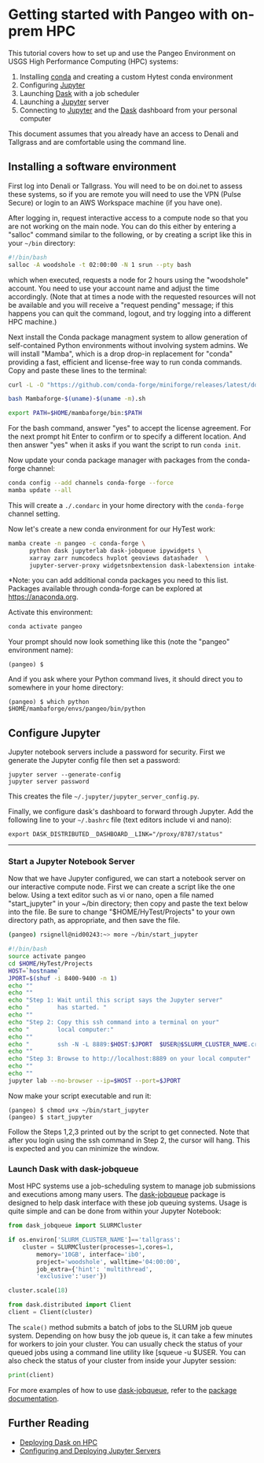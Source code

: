 # Getting started with Pangeo with on-prem HPC 

This tutorial covers how to set up and use the Pangeo  Environment on USGS High Performance Computing (HPC) systems:

1.  Installing [conda](https://conda.io/docs/) and creating a custom Hytest conda environment 
2.  Configuring [Jupyter](https://jupyter.org/)
3.  Launching [Dask](https://dask.pydata.org/) with a job scheduler
4.  Launching a [Jupyter](https://jupyter.org/) server 
5.  Connecting to [Jupyter](https://jupyter.org/) and the
    [Dask](https://dask.pydata.org/) dashboard from your personal
    computer

This document assumes that you already have an
access to Denali and Tallgrass and are comfortable using the command
line. 

## Installing a software environment

First log into Denali or Tallgrass.  You will need to be on doi.net to assess these systems, so if you are remote you will need to use the VPN (Pulse Secure) or login to an AWS Workspace machine (if you have one).  

After logging in, request interactive access to a compute node so that you are not working on the main node. You can do this either by entering a "salloc" command similar to the following, or by creating a script like this in your `~/bin` directory:
```bash
#!/bin/bash
salloc -A woodshole -t 02:00:00 -N 1 srun --pty bash
```
which when executed, requests a node for 2 hours using the "woodshole" account.  You need to use your account name and adjust the time accordingly. (Note that at times a node with the requested resources will not be available and you will receive a "request pending" message; if this happens you can quit the command, logout, and try logging into a different HPC machine.)

Next install the Conda package managment system to allow generation of self-contained Python environments without involving system admins. We will install "Mamba", which is a drop drop-in replacement for "conda" providing a fast, efficient and license-free way to run conda commands.  Copy and paste these lines to the terminal:

```bash
curl -L -O "https://github.com/conda-forge/miniforge/releases/latest/download/Mambaforge-$(uname)-$(uname -m).sh"

bash Mambaforge-$(uname)-$(uname -m).sh

export PATH=$HOME/mambaforge/bin:$PATH
```
For the bash command, answer "yes" to accept the license agreement. For the next prompt hit Enter to confirm or to specify a different location. And then answer "yes" when it asks if you want the script to run `conda init`. 

Now update your conda package manager with packages from the conda-forge channel:

```bash
conda config --add channels conda-forge --force 
mamba update --all
```
This will create a ``./.condarc`` in your home
directory with the `conda-forge` channel setting. 

Now let's create a new conda environment for our HyTest work:
```bash
mamba create -n pangeo -c conda-forge \
      python dask jupyterlab dask-jobqueue ipywidgets \
      xarray zarr numcodecs hvplot geoviews datashader  \
      jupyter-server-proxy widgetsnbextension dask-labextension intake-xarray
```
*Note: you can add additional conda packages you need to this list.  Packages available through conda-forge can be explored at https://anaconda.org. 

Activate this environment:
```bash
conda activate pangeo
```
Your prompt should now look something like this (note the "pangeo" environment name):
```
(pangeo) $
```

And if you ask where your Python command lives, it should direct you to somewhere in your home directory:
```
(pangeo) $ which python
$HOME/mambaforge/envs/pangeo/bin/python
```
## Configure Jupyter

Jupyter notebook servers include a password for security. First we generate the Jupyter config file then set a password:
```
jupyter server --generate-config
jupyter server password
```
This creates the file `~/.jupyter/jupyter_server_config.py`. 

Finally, we configure dask\'s dashboard to forward through
Jupyter.  Add the following line to your `~/.bashrc` file (text editors include vi and nano):
```
export DASK_DISTRIBUTED__DASHBOARD__LINK="/proxy/8787/status"
```
------------------------------------------------------------------------



### Start a Jupyter Notebook Server

Now that we have Jupyter configured, we can start a notebook server on our interactive compute node.  First we can create a script like the one below.  Using a text editor such as vi or nano, open a file named "start_jupyter" in your ~/bin directory; then copy and paste the text below into the file. Be sure to change "$HOME/HyTest/Projects" to your own directory path, as appropriate, and then save the file.

```bash
(pangeo) rsignell@nid00243:~> more ~/bin/start_jupyter

#!/bin/bash
source activate pangeo
cd $HOME/HyTest/Projects
HOST=`hostname`
JPORT=$(shuf -i 8400-9400 -n 1)
echo ""
echo ""
echo "Step 1: Wait until this script says the Jupyter server"
echo "        has started. "
echo ""
echo "Step 2: Copy this ssh command into a terminal on your"
echo "        local computer:"
echo ""
echo "        ssh -N -L 8889:$HOST:$JPORT  $USER@$SLURM_CLUSTER_NAME.cr.usgs.gov"
echo ""
echo "Step 3: Browse to http://localhost:8889 on your local computer"
echo ""
echo ""
jupyter lab --no-browser --ip=$HOST --port=$JPORT
```
Now make your script executable and run it:
```
(pangeo) $ chmod u+x ~/bin/start_jupyter
(pangeo) $ start_jupyter
```
Follow the Steps 1,2,3 printed out by the script to get connected. Note that after you login using the ssh command in Step 2, the cursor will hang.  This is expected and you can minimize the window.

### Launch Dask with dask-jobqueue

Most HPC systems use a job-scheduling system to manage job submissions
and executions among many users. The
[dask-jobqueue](http://dask-jobqueue.readthedocs.io) package is designed to help dask interface with these job queuing systems. Usage is quite simple and can be done from within your Jupyter Notebook:

```python
from dask_jobqueue import SLURMCluster

if os.environ['SLURM_CLUSTER_NAME']=='tallgrass':
    cluster = SLURMCluster(processes=1,cores=1, 
        memory='10GB', interface='ib0',
        project='woodshole', walltime='04:00:00',
        job_extra={'hint': 'multithread', 
        'exclusive':'user'})

cluster.scale(18)

from dask.distributed import Client
client = Client(cluster)
```

The `scale()` method submits a batch of jobs to the SLURM job
queue system.  Depending on how busy the job queue is,
it can take a few minutes for workers to join your cluster. You can usually check the status of your queued jobs using a command line
utility like [squeue -u $USER. You can also check the status of your cluster from inside your Jupyter session:

``` python
print(client)
```

For more examples of how to use
[dask-jobqueue](http://dask-jobqueue.readthedocs.io), refer to the
[package documentation](http://dask-jobqueue.readthedocs.io).


## Further Reading

 -   [Deploying Dask on HPC](http://dask.pydata.org/en/latest/setup/hpc.html)
 -   [Configuring and Deploying Jupyter Servers](http://jupyter-notebook.readthedocs.io/en/stable/index.html)

